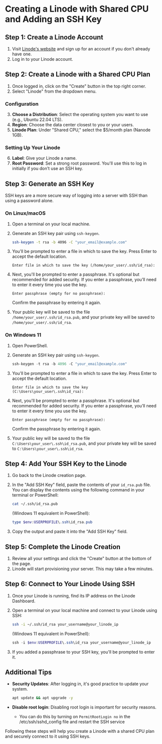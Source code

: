 
# Creating a Linode with Shared CPU and Adding an SSH Key

## Step 1: Create a Linode Account

1. Visit [Linode's website](https://www.linode.com) and sign up for an account if you don't already have one.
2. Log in to your Linode account.

## Step 2: Create a Linode with a Shared CPU Plan

1. Once logged in, click on the "Create" button in the top right corner.
2. Select "Linode" from the dropdown menu.

### Configuration

3. **Choose a Distribution**: Select the operating system you want to use (e.g., Ubuntu 22.04 LTS).
4. **Region**: Choose the data center closest to you or your users.
5. **Linode Plan**: Under "Shared CPU," select the $5/month plan (Nanode 1GB).

### Setting Up Your Linode

6. **Label**: Give your Linode a name.
7. **Root Password**: Set a strong root password. You'll use this to log in initially if you don’t use an SSH key.

## Step 3: Generate an SSH Key

SSH keys are a more secure way of logging into a server with SSH than using a password alone.

### On Linux/macOS

1. Open a terminal on your local machine.
2. Generate an SSH key pair using `ssh-keygen`.

    ```bash
    ssh-keygen -t rsa -b 4096 -C "your_email@example.com"
    ```

3. You'll be prompted to enter a file in which to save the key. Press Enter to accept the default location.

    ```plaintext
    Enter file in which to save the key (/home/your_user/.ssh/id_rsa):
    ```

4. Next, you'll be prompted to enter a passphrase. It's optional but recommended for added security. If you enter a passphrase, you’ll need to enter it every time you use the key.

    ```plaintext
    Enter passphrase (empty for no passphrase):
    ```

    Confirm the passphrase by entering it again.

5. Your public key will be saved to the file `/home/your_user/.ssh/id_rsa.pub`, and your private key will be saved to `/home/your_user/.ssh/id_rsa`.

### On Windows 11

1. Open PowerShell.
2. Generate an SSH key pair using `ssh-keygen`.

    ```powershell
    ssh-keygen -t rsa -b 4096 -C "your_email@example.com"
    ```

3. You'll be prompted to enter a file in which to save the key. Press Enter to accept the default location.

    ```plaintext
    Enter file in which to save the key (C:\Users\your_user\.ssh\id_rsa):
    ```

4. Next, you'll be prompted to enter a passphrase. It's optional but recommended for added security. If you enter a passphrase, you’ll need to enter it every time you use the key.

    ```plaintext
    Enter passphrase (empty for no passphrase):
    ```

    Confirm the passphrase by entering it again.

5. Your public key will be saved to the file `C:\Users\your_user\.ssh\id_rsa.pub`, and your private key will be saved to `C:\Users\your_user\.ssh\id_rsa`.

## Step 4: Add Your SSH Key to the Linode

1. Go back to the Linode creation page.
2. In the "Add SSH Key" field, paste the contents of your `id_rsa.pub` file. You can display the contents using the following command in your terminal or PowerShell:

    ```bash
    cat ~/.ssh/id_rsa.pub
    ```

    (Windows 11 equivalent in PowerShell):

    ```powershell
    type $env:USERPROFILE\.ssh\id_rsa.pub
    ```

3. Copy the output and paste it into the "Add SSH Key" field.

## Step 5: Complete the Linode Creation

1. Review all your settings and click the "Create" button at the bottom of the page.
2. Linode will start provisioning your server. This may take a few minutes.

## Step 6: Connect to Your Linode Using SSH

1. Once your Linode is running, find its IP address on the Linode Dashboard.
2. Open a terminal on your local machine and connect to your Linode using SSH:

    ```bash
    ssh -i ~/.ssh/id_rsa your_username@your_linode_ip
    ```

    (Windows 11 equivalent in PowerShell):

    ```powershell
    ssh -i $env:USERPROFILE\.ssh\id_rsa your_username@your_linode_ip
    ```

3. If you added a passphrase to your SSH key, you'll be prompted to enter it.

## Additional Tips

- **Security Updates**: After logging in, it's good practice to update your system.

    ```bash
    apt update && apt upgrade -y
    ```

- **Disable root login**: Disabling root login is important for security reasons.
  - You can do this by turning on `PermitRootLogin no` in the /etc/ssh/sshd_config file and restart the SSH service

Following these steps will help you create a Linode with a shared CPU plan and securely connect to it using SSH keys.

